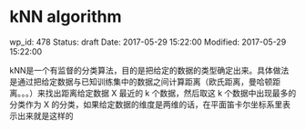 # kNN algorithm


wp_id: 478
Status: draft
Date: 2017-05-29 15:22:00
Modified: 2017-05-29 15:22:00


kNN是一个有监督的分类算法，目的是把给定的数据的类型确定出来。具体做法是通过把给定数据与已知训练集中的数据之间计算距离（欧氏距离，曼哈顿距离。。。）来找出距离给定数据 X 最近的 k 个数据，然后取这 k 个数据中出现最多的分类作为 X 的分类，如果给定数据的维度是两维的话，在平面笛卡尔坐标系里表示出来就是这样的
